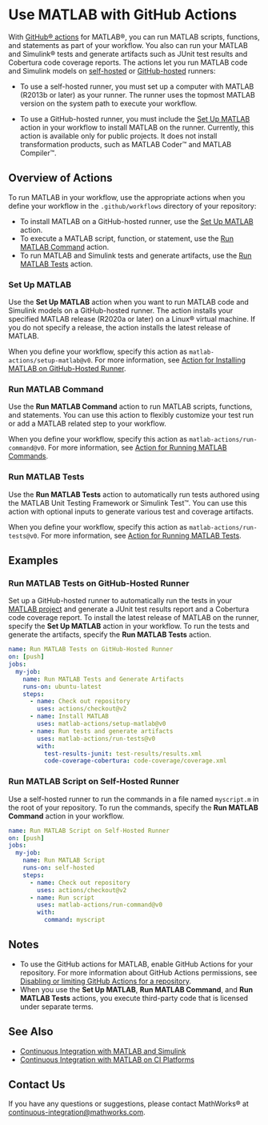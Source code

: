 # Use MATLAB with GitHub Actions
With [GitHub&reg; actions](https://docs.github.com/en/free-pro-team@latest/actions/learn-github-actions) for MATLAB&reg;, you can run MATLAB scripts, functions, and statements as part of your workflow. You also can run your MATLAB and Simulink&reg; tests and generate artifacts such as JUnit test results and Cobertura code coverage reports. The actions let you run MATLAB code and Simulink models on [self-hosted](https://docs.github.com/en/free-pro-team@latest/actions/hosting-your-own-runners/about-self-hosted-runners) or [GitHub-hosted](https://docs.github.com/en/free-pro-team@latest/actions/reference/specifications-for-github-hosted-runners) runners:

- To use a self-hosted runner, you must set up a computer with MATLAB (R2013b or later) as your runner. The runner uses the topmost MATLAB version on the system path to execute your workflow.

- To use a GitHub-hosted runner, you must include the [Set Up MATLAB](#set-up-matlab) action in your workflow to install MATLAB on the runner. Currently, this action is available only for public projects. It does not install transformation products, such as MATLAB Coder&trade; and MATLAB Compiler&trade;.

## Overview of Actions
To run MATLAB in your workflow, use the appropriate actions when you define your workflow in the `.github/workflows` directory of your repository:

* To install MATLAB on a GitHub-hosted runner, use the [Set Up MATLAB](#set-up-matlab) action.
* To execute a MATLAB script, function, or statement, use the [Run MATLAB Command](#run-matlab-command) action.
* To run MATLAB and Simulink tests and generate artifacts, use the [Run MATLAB Tests](#run-matlab-tests) action.

### Set Up MATLAB
Use the **Set Up MATLAB** action when you want to run MATLAB code and Simulink models on a GitHub-hosted runner. The action installs your specified MATLAB release (R2020a or later) on a Linux&reg; virtual machine. If you do not specify a release, the action installs the latest release of MATLAB.

When you define your workflow, specify this action as `matlab-actions/setup-matlab@v0`. For more information, see [Action for Installing MATLAB on GitHub-Hosted Runner](https://github.com/matlab-actions/setup-matlab/).

### Run MATLAB Command
Use the **Run MATLAB Command** action to run MATLAB scripts, functions, and statements. You can use this action to flexibly customize your test run or add a MATLAB related step to your workflow. 

When you define your workflow, specify this action as `matlab-actions/run-command@v0`. For more information, see [Action for Running MATLAB Commands](https://github.com/matlab-actions/run-command/).

### Run MATLAB Tests
Use the **Run MATLAB Tests** action to automatically run tests authored using the MATLAB Unit Testing Framework or Simulink Test&trade;. You can use this action with optional inputs to generate various test and coverage artifacts.

When you define your workflow, specify this action as `matlab-actions/run-tests@v0`. For more information, see [Action for Running MATLAB Tests](https://github.com/matlab-actions/run-tests/).

## Examples

### Run MATLAB Tests on GitHub-Hosted Runner
Set up a GitHub-hosted runner to automatically run the tests in your [MATLAB project](https://www.mathworks.com/help/matlab/projects.html) and generate a JUnit test results report and a Cobertura code coverage report. To install the latest release of MATLAB on the runner, specify the **Set Up MATLAB** action in your workflow. To run the tests and generate the artifacts, specify the **Run MATLAB Tests** action.

```yaml
name: Run MATLAB Tests on GitHub-Hosted Runner
on: [push]
jobs:
  my-job:
    name: Run MATLAB Tests and Generate Artifacts
    runs-on: ubuntu-latest
    steps:
      - name: Check out repository
        uses: actions/checkout@v2
      - name: Install MATLAB
        uses: matlab-actions/setup-matlab@v0
      - name: Run tests and generate artifacts
        uses: matlab-actions/run-tests@v0
        with:
          test-results-junit: test-results/results.xml
          code-coverage-cobertura: code-coverage/coverage.xml
```

### Run MATLAB Script on Self-Hosted Runner
Use a self-hosted runner to run the commands in a file named `myscript.m` in the root of your repository. To run the commands, specify the **Run MATLAB Command** action in your workflow.

```yaml
name: Run MATLAB Script on Self-Hosted Runner
on: [push]
jobs:
  my-job:
    name: Run MATLAB Script
    runs-on: self-hosted
    steps:
      - name: Check out repository
        uses: actions/checkout@v2
      - name: Run script
        uses: matlab-actions/run-command@v0
        with:
          command: myscript
```

## Notes
* To use the GitHub actions for MATLAB, enable GitHub Actions for your repository. For more information about GitHub Actions permissions, see [Disabling or limiting GitHub Actions for a repository](https://docs.github.com/en/free-pro-team@latest/github/administering-a-repository/disabling-or-limiting-github-actions-for-a-repository).
* When you use the **Set Up MATLAB**, **Run MATLAB Command**, and **Run MATLAB Tests** actions, you execute third-party code that is licensed under separate terms.

## See Also
- [Continuous Integration with MATLAB and Simulink](https://www.mathworks.com/solutions/continuous-integration.html)
- [Continuous Integration with MATLAB on CI Platforms](https://www.mathworks.com/help/matlab/matlab_prog/continuous-integration-with-matlab-on-ci-platforms.html)

## Contact Us
If you have any questions or suggestions, please contact MathWorks&reg; at [continuous-integration@mathworks.com](mailto:continuous-integration@mathworks.com).
